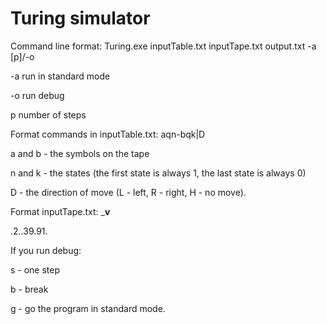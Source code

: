 # Turing simulator
Command line format: Turing.exe inputTable.txt inputTape.txt output.txt -a [p]/-o

-a run in standard mode

-o run debug

p number of steps

Format commands in inputTable.txt: aqn-bqk|D

a and b - the symbols on the tape

n and k - the states (the first state is always 1, the last state is always 0)

D - the direction of move (L - left, R - right, H - no move).

Format inputTape.txt:
_____v____

.2..39.91.

If you run debug:

s - one step

b - break

g - go the program in standard mode.

